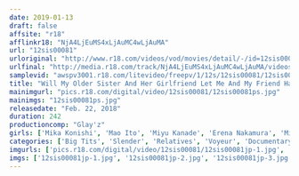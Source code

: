 ```yaml
---
date: 2019-01-13
draft: false
affsite: "r18"
afflinkr18: "NjA4LjEuMS4xLjAuMC4wLjAuMA"
url: "12sis00081"
urloriginal: "http://www.r18.com/videos/vod/movies/detail/-/id=12sis00081"
urlfinal: "http://media.r18.com/track/NjA4LjEuMS4xLjAuMC4wLjAuMA/videos/vod/movies/detail/-/id=12sis00081"
samplevid: "awspv3001.r18.com/litevideo/freepv/1/12s/12sis00081/12sis00081_dmb_w.mp4"
title: "Will My Older Sister And Her Girlfriend Let Me And My Friend Have Sex With Them? Highlights 4 Hours"
mainimgurl: "pics.r18.com/digital/video/12sis00081/12sis00081ps.jpg"
mainimgs: "12sis00081ps.jpg"
releasedate: "Feb. 22, 2018"
duration: 242
productioncomp: "Glay'z"
girls: ['Mika Konishi', 'Mao Ito', 'Miyu Kanade', 'Erena Nakamura', 'Misato Nonomiya', 'Chitose Yura', 'Satomi Ayase', 'Ren Mitsuki']
categories: ['Big Tits', 'Slender', 'Relatives', 'Voyeur', 'Documentary', 'Sister', 'Creampie', 'Compilation', 'Homemade', 'Over 4 Hours']
imgurls: ['pics.r18.com/digital/video/12sis00081/12sis00081jp-1.jpg', 'pics.r18.com/digital/video/12sis00081/12sis00081jp-2.jpg', 'pics.r18.com/digital/video/12sis00081/12sis00081jp-3.jpg', 'pics.r18.com/digital/video/12sis00081/12sis00081jp-4.jpg', 'pics.r18.com/digital/video/12sis00081/12sis00081jp-5.jpg', 'pics.r18.com/digital/video/12sis00081/12sis00081jp-6.jpg', 'pics.r18.com/digital/video/12sis00081/12sis00081jp-7.jpg', 'pics.r18.com/digital/video/12sis00081/12sis00081jp-8.jpg', 'pics.r18.com/digital/video/12sis00081/12sis00081jp-9.jpg', 'pics.r18.com/digital/video/12sis00081/12sis00081jp-10.jpg', 'pics.r18.com/digital/video/12sis00081/12sis00081jp-11.jpg', 'pics.r18.com/digital/video/12sis00081/12sis00081jp-12.jpg', 'pics.r18.com/digital/video/12sis00081/12sis00081jp-13.jpg', 'pics.r18.com/digital/video/12sis00081/12sis00081jp-14.jpg', 'pics.r18.com/digital/video/12sis00081/12sis00081jp-15.jpg', 'pics.r18.com/digital/video/12sis00081/12sis00081jp-16.jpg', 'pics.r18.com/digital/video/12sis00081/12sis00081jp-17.jpg', 'pics.r18.com/digital/video/12sis00081/12sis00081jp-18.jpg', 'pics.r18.com/digital/video/12sis00081/12sis00081jp-19.jpg', 'pics.r18.com/digital/video/12sis00081/12sis00081jp-20.jpg']
imgs: ['12sis00081jp-1.jpg', '12sis00081jp-2.jpg', '12sis00081jp-3.jpg', '12sis00081jp-4.jpg', '12sis00081jp-5.jpg', '12sis00081jp-6.jpg', '12sis00081jp-7.jpg', '12sis00081jp-8.jpg', '12sis00081jp-9.jpg', '12sis00081jp-10.jpg', '12sis00081jp-11.jpg', '12sis00081jp-12.jpg', '12sis00081jp-13.jpg', '12sis00081jp-14.jpg', '12sis00081jp-15.jpg', '12sis00081jp-16.jpg', '12sis00081jp-17.jpg', '12sis00081jp-18.jpg', '12sis00081jp-19.jpg', '12sis00081jp-20.jpg']
---
```

